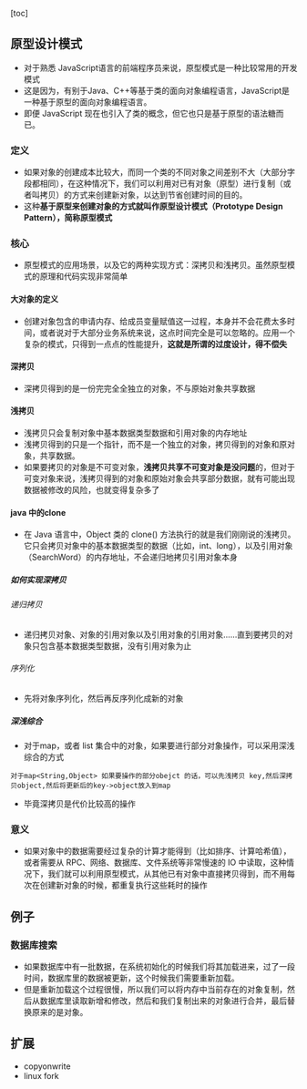 [toc]
## 原型设计模式
- 对于熟悉 JavaScript语言的前端程序员来说，原型模式是一种比较常用的开发模式
- 这是因为，有别于Java、C++等基于类的面向对象编程语言，JavaScript是一种基于原型的面向对象编程语言。
- 即便 JavaScript 现在也引入了类的概念，但它也只是基于原型的语法糖而已。

### 定义
- 如果对象的创建成本比较大，而同一个类的不同对象之间差别不大（大部分字段都相同），在这种情况下，我们可以利用对已有对象（原型）进行复制（或者叫拷贝）的方式来创建新对象，以达到节省创建时间的目的。
- 这种**基于原型来创建对象的方式就叫作原型设计模式（Prototype Design Pattern），简称原型模式**

### 核心
- 原型模式的应用场景，以及它的两种实现方式：深拷贝和浅拷贝。虽然原型模式的原理和代码实现非常简单

#### 大对象的定义
- 创建对象包含的申请内存、给成员变量赋值这一过程，本身并不会花费太多时间，或者说对于大部分业务系统来说，这点时间完全是可以忽略的。应用一个复杂的模式，只得到一点点的性能提升，**这就是所谓的过度设计，得不偿失**

#### 深拷贝
- 深拷贝得到的是一份完完全全独立的对象，不与原始对象共享数据

#### 浅拷贝
- 浅拷贝只会复制对象中基本数据类型数据和引用对象的内存地址
- 浅拷贝得到的只是一个指针，而不是一个独立的对象，拷贝得到的对象和原对象，共享数据。
- 如果要拷贝的对象是不可变对象，**浅拷贝共享不可变对象是没问题**的，但对于可变对象来说，浅拷贝得到的对象和原始对象会共享部分数据，就有可能出现数据被修改的风险，也就变得复杂多了

#### java 中的clone
- 在 Java 语言中，Object 类的 clone() 方法执行的就是我们刚刚说的浅拷贝。它只会拷贝对象中的基本数据类型的数据（比如，int、long），以及引用对象（SearchWord）的内存地址，不会递归地拷贝引用对象本身

##### 如何实现深拷贝
###### 递归拷贝
- 递归拷贝对象、对象的引用对象以及引用对象的引用对象……直到要拷贝的对象只包含基本数据类型数据，没有引用对象为止

###### 序列化
- 先将对象序列化，然后再反序列化成新的对象

##### 深浅综合
- 对于map，或者 list 集合中的对象，如果要进行部分对象操作，可以采用深浅综合的方式
```
对于map<String,Object> 如果要操作的部分obejct 的话，可以先浅拷贝 key,然后深拷贝object,然后将更新后的key->object放入到map
```
- 毕竟深拷贝是代价比较高的操作


### 意义
- 如果对象中的数据需要经过复杂的计算才能得到（比如排序、计算哈希值），或者需要从 RPC、网络、数据库、文件系统等非常慢速的 IO 中读取，这种情况下，我们就可以利用原型模式，从其他已有对象中直接拷贝得到，而不用每次在创建新对象的时候，都重复执行这些耗时的操作

## 例子
### 数据库搜索
- 如果数据库中有一批数据，在系统初始化的时候我们将其加载进来，过了一段时间，数据库里的数据被更新，这个时候我们需要重新加载。
- 但是重新加载这个过程很慢，所以我们可以将内存中当前存在的对象复制，然后从数据库里读取新增和修改，然后和我们复制出来的对象进行合并，最后替换原来的是对象。

## 扩展
- copyonwrite
- linux fork